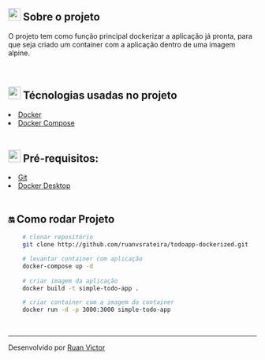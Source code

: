 <h2><img style="height: 25px" src="https://github.githubassets.com/images/icons/emoji/unicode/1f4d1.png" />  Sobre o projeto</h2>
<p>O projeto tem como função principal dockerizar a aplicação já pronta, para que seja criado um container com a aplicação dentro de uma imagem alpine.</p>

<br>

<h2><img style="height: 25px" src="https://github.githubassets.com/images/icons/emoji/unicode/1f680.png" /> Técnologias usadas no projeto</h2>

<li><a href="https://www.docker.com/">Docker</a></li>
<li><a href="https://docs.docker.com/compose/">Docker Compose</a></li>

<br>

<h2><img style="height: 25px" src="https://github.githubassets.com/images/icons/emoji/unicode/2139.png" />  Pré-requisitos: </h2>
<li><a href="https://git-scm.com/">Git</a></li>
<li><a href="https://www.docker.com/products/docker-desktop/">Docker Desktop</a></li>

<br>

<h2>🔛 Como rodar Projeto</h2>

```bash
    # clonar repositório
    git clone http://github.com/ruanvsrateira/todoapp-dockerized.git

    # levantar container com aplicação
    docker-compose up -d 
    
    # criar imagem da aplicação
    docker build -t simple-todo-app . 

    # criar container com a imagem do container
    docker run -d -p 3000:3000 simple-todo-app
```

<br>

<hr>

Desenvolvido por <a href="https://www.linkedin.com/in/ruanvsrateira" target="__blank">Ruan Victor</a>
